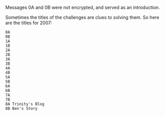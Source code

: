 Messages 0A and 0B were not encrypted, and served as an introduction.

Sometimes the titles of the challenges are clues to solving them.
So here are the titles for 2007:

    0A 
    0B 
    1A 
    1B 
    2A 
    2B 
    3A 
    3B 
    4A 
    4B 
    5A 
    5B 
    6A 
    6B 
    7A 
    7B 
    8A Trinity's Blog
    8B Ben's Story
